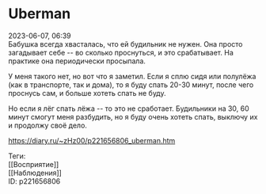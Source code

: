 Uberman
========

   
 2023-06-07, 06:39   
   Бабушка всегда хвасталась, что ей будильник не нужен. Она просто загадывает себе -- во сколько проснуться, и это срабатывает. На практике она периодически просыпала.   
   
 У меня такого нет, но вот что я заметил. Если я сплю сидя или полулёжа (как в транспорте, так и дома), то я буду спать 20-30 минут, после чего проснусь сам, и больше хотеть спать не буду.   
   
 Но если я лёг спать лёжа -- то это не сработает. Будильники на 30, 60 минут смогут меня разбудить, но я буду очень хотеть спать, выключу их и продолжу своё дело.   
     
 <https://diary.ru/~zHz00/p221656806_uberman.htm>   
   
 Теги:   
 [[Восприятие]]   
 [[Наблюдения]]   
 ID: p221656806
